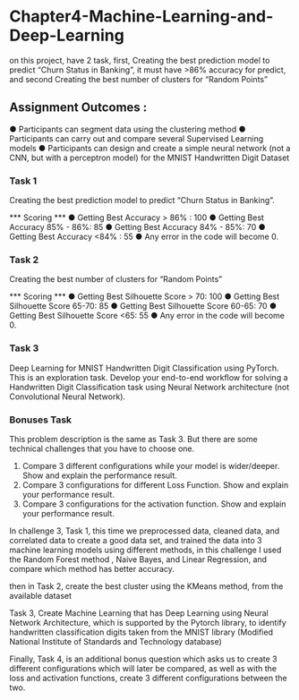 # Chapter4-Machine-Learning-and-Deep-Learning
on this project, have 2 task, first,  Creating the best prediction model to predict “Churn Status in Banking”, it must have >86% accuracy for predict, and second Creating the best number of clusters for “Random Points”

## Assignment Outcomes :
● Participants can segment data using the clustering method
● Participants can carry out and compare several Supervised Learning models
● Participants can design and create a simple neural network (not a CNN, but with a perceptron model) for the MNIST Handwritten Digit Dataset


### Task 1
Creating the best prediction model to predict “Churn Status in Banking”.

*** Scoring ***
● Getting Best Accuracy > 86% : 100
● Getting Best Accuracy 85% - 86%: 85
● Getting Best Accuracy 84% - 85%: 70
● Getting Best Accuracy <84% : 55
● Any error in the code will become 0.


### Task 2
Creating the best number of clusters for “Random Points”

*** Scoring ***
● Getting Best Silhouette Score > 70: 100
● Getting Best Silhouette Score 65-70: 85
● Getting Best Silhouette Score 60-65: 70
● Getting Best Silhouette Score <65: 55
● Any error in the code will become 0.

### Task 3
Deep Learning for MNIST Handwritten Digit Classification using PyTorch. This is an exploration task. Develop your end-to-end workflow for solving a Handwritten Digit Classification task using Neural Network architecture (not Convolutional Neural Network).

### Bonuses Task
This problem description is the same as Task 3. But there are some technical challenges that you have to choose one.
1. Compare 3 different configurations while your model is wider/deeper. Show and explain the performance result.
2. Compare 3 configurations for different Loss Function. Show and explain your performance result.
3. Compare 3 configurations for the activation function. Show and explain your performance result.


In challenge 3, Task 1, this time we preprocessed data, cleaned data, and correlated data to create a good data set, and trained the data into 3 machine learning models using different methods, in this challenge I used the Random Forest method , Naive Bayes, and Linear Regression, and compare which method has better accuracy.

then in Task 2, create the best cluster using the KMeans method, from the available dataset

Task 3, Create Machine Learning that has Deep Learning using Neural Network Architecture, which is supported by the Pytorch library, to identify handwritten classification digits taken from the MNIST library (Modified National Institute of Standards and Technology database)

Finally, Task 4, is an additional bonus question which asks us to create 3 different configurations which will later be compared, as well as with the loss and activation functions, create 3 different configurations between the two.
